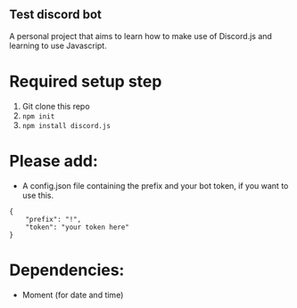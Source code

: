 ## Test discord bot

A personal project that aims to learn how to make use of Discord.js and learning to use Javascript.

# Required setup step
1. Git clone this repo
2. ` npm init `
3. ` npm install discord.js `

# Please add:
+ A config.json file containing the prefix and your bot token, if you want to use this.
```
{
	"prefix": "!",
	"token": "your token here"
}
```


# Dependencies:
+ Moment (for date and time)
